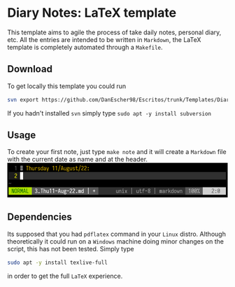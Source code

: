 # Diary Notes: LaTeX template

This template aims to agile the process of take daily notes, personal
diary, etc. All the entries are intended to be written in `Markdown`,
the LaTeX template is completely automated through a `Makefile`.

## Download

To get locally this template you could run
```bash
svn export https://github.com/DanEscher98/Escritos/trunk/Templates/DiaryNotes
```

If you hadn't installed `svn` simply type `sudo apt -y install
subversion`

## Usage

To create your first note, just type `make note` and it will create a
`Markdown` file with the current date as name and at the header.
![Editing a new note](images/editing_note_nvim.png)

## Dependencies

Its supposed that you had `pdflatex` command in your `Linux` distro.
Although theoretically it could run on a `Windows` machine doing minor
changes on the script, this has not been tested. Simply type
```bash
sudo apt -y install texlive-full
```
in order to get the full `LaTeX` experience.
